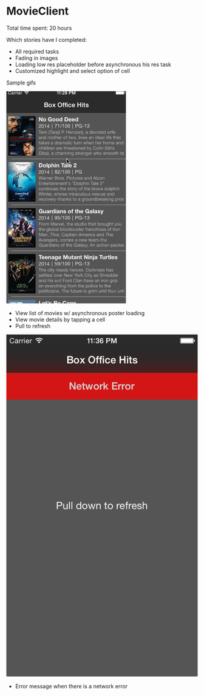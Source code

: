 MovieClient
===========

Total time spent: 20 hours

Which stories have I completed: 
  - All required tasks
  - Fading in images
  - Loading low res placeholder before asynchronous his res task
  - Customized highlight and select option of cell
  
Sample gifs

![Alt text](/online.gif?raw=true "Optional Title")

  - View list of movies w/ asynchronous poster loading
  - View movie details by tapping a cell
  - Pull to refresh

![Alt text2](/offline.png?raw=true "Optional Title")

  - Error message when there is a network error
